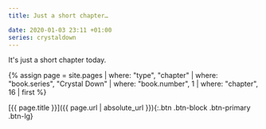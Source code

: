 ```yaml
---
title: Just a short chapter…

date: 2020-01-03 23:11 +01:00
series: crystaldown
---
```

It's just a short chapter today.

{% assign page = site.pages
  | where: "type", "chapter"
  | where: "book.series", "Crystal Down"
  | where: "book.number", 1
  | where: "chapter", 16
  | first %}

[{{ page.title }}]({{ page.url | absolute_url }}){:.btn .btn-block .btn-primary .btn-lg}
<!--more-->

